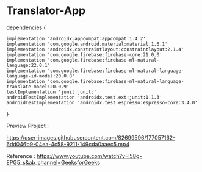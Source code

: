 # Translator-App
dependencies {

    implementation 'androidx.appcompat:appcompat:1.4.2'
    implementation 'com.google.android.material:material:1.6.1'
    implementation 'androidx.constraintlayout:constraintlayout:2.1.4'
    implementation 'com.google.firebase:firebase-core:21.0.0'
    implementation 'com.google.firebase:firebase-ml-natural-language:22.0.1'
    implementation 'com.google.firebase:firebase-ml-natural-language-language-id-model:20.0.8'
    implementation 'com.google.firebase:firebase-ml-natural-language-translate-model:20.0.9'
    testImplementation 'junit:junit:'
    androidTestImplementation 'androidx.test.ext:junit:1.1.3'
    androidTestImplementation 'androidx.test.espresso:espresso-core:3.4.0'
}

Preview Project :


https://user-images.githubusercontent.com/82699596/177057162-6dd046b9-04ea-4c58-9211-149cda0aaec5.mp4



Reference : https://www.youtube.com/watch?v=i58g-EPG5_s&ab_channel=GeeksforGeeks
